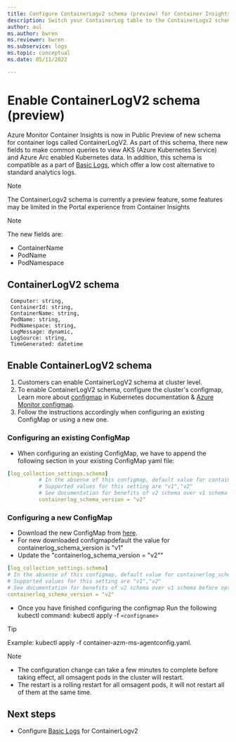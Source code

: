 ```yaml
---
title: Configure ContainerLogv2 schema (preview) for Container Insights
description: Switch your ContainerLog table to the ContainerLogv2 schema
author: aul
ms.author: bwren
ms.reviewer: bwren
ms.subservice: logs
ms.topic: conceptual
ms.date: 05/11/2022

---
```


# Enable ContainerLogV2 schema (preview)
Azure Monitor Container Insights is now in Public Preview of new schema for container logs called ContainerLogV2. As part of this schema, there new fields to make common queries to view AKS (Azure Kubernetes Service) and Azure Arc enabled Kubernetes data. In addition, this schema is compatible as a part of [Basic Logs](../logs/basic-logs-configure.md), which offer a low cost alternative to standard analytics logs.

> [!NOTE]
> The ContainerLogv2 schema is currently a preview feature, some features may be limited in the Portal experience from Container Insights

>[!NOTE]
>The new fields are:
>* ContainerName
>* PodName
>* PodNamespace

## ContainerLogV2 schema
```kusto
 Computer: string,
 ContainerId: string,
 ContainerName: string,
 PodName: string,
 PodNamespace: string,
 LogMessage: dynamic,
 LogSource: string,
 TimeGenerated: datetime
```
## Enable ContainerLogV2 schema
1. Customers can enable ContainerLogV2 schema at cluster level. 
2. To enable ContainerLogV2 schema, configure the cluster's configmap, Learn more about [configmap](https://kubernetes.io/docs/tasks/configure-pod-container/configure-pod-configmap/) in Kubernetes documentation & [Azure Monitor configmap](./container-insights-agent-config.md#configmap-file-settings-overview).
3. Follow the instructions accordingly when configuring an existing ConfigMap or using a new one.

### Configuring an existing ConfigMap
* When configuring an existing ConfigMap, we have to append the following section in your existing ConfigMap yaml file:
```yml
[log_collection_settings.schema]
          # In the absense of this configmap, default value for containerlog_schema_version is "v1"
          # Supported values for this setting are "v1","v2"
          # See documentation for benefits of v2 schema over v1 schema before opting for "v2" schema
          containerlog_schema_version = "v2"
```
### Configuring a new ConfigMap
* Download the new ConfigMap from [here](https://aka.ms/container-azm-ms-agentconfig).
* For new downloaded configmapdefault the value for containerlog_schema_version is "v1"
* Update the "containerlog_schema_version = "v2""

```yml
[log_collection_settings.schema]
# In the absense of this configmap, default value for containerlog_schema_version is "v1"
# Supported values for this setting are "v1","v2"
# See documentation for benefits of v2 schema over v1 schema before opting for "v2" schema
containerlog_schema_version = "v2"
```
* Once you have finished configuring the configmap Run the following kubectl command: kubectl apply -f `<configname>`
>[!TIP]
>Example: kubectl apply -f container-azm-ms-agentconfig.yaml.

>[!NOTE]
>* The configuration change can take a few minutes to complete before taking effect, all omsagent pods in the cluster will restart. 
>* The restart is a rolling restart for all omsagent pods, it will not restart all of them at the same time.

## Next steps
* Configure [Basic Logs](../logs/basic-logs-configure.md) for ContainerLogv2
